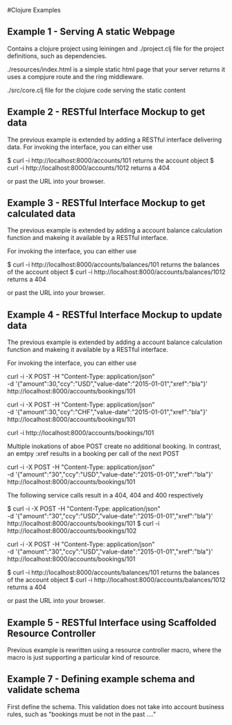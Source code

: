#Clojure Examples

## Example 1 - Serving A static Webpage

Contains a clojure project using leiningen and
./project.clj file for the project definitions, such as dependencies.


./resources/index.html is a simple static html page that your server returns
it uses a compjure route and the ring middleware.

./src/core.clj file for the clojure code serving the static content



## Example 2 - RESTful Interface Mockup to get data

The previous example is extended by adding a RESTful interface delivering data.
For invoking the interface, you can either use

$ curl -i http://localhost:8000/accounts/101  returns the account object
$ curl -i http://localhost:8000/accounts/1012 returns a 404

or past the URL into your browser.


## Example 3 - RESTful Interface Mockup to get calculated data

The previous example is extended by adding a account balance calculation function and
makeing it available by a RESTful interface.

For invoking the interface, you can either use

$ curl -i http://localhost:8000/accounts/balances/101  returns the balances of the account object
$ curl -i http://localhost:8000/accounts/balances/1012 returns a 404

or past the URL into your browser.

## Example 4 - RESTful Interface Mockup to update data

The previous example is extended by adding a account balance calculation function and
makeing it available by a RESTful interface.

For invoking the interface, you can either use

curl -i -X POST -H "Content-Type: application/json" \
    -d '{"amount":30,"ccy":"USD","value-date":"2015-01-01","xref":"bla"}'\
    http://localhost:8000/accounts/bookings/101

curl -i -X POST -H "Content-Type: application/json" \
    -d '{\"amount\":30,\"ccy\":\"CHF\",\"value-date\":\"2015-01-01\",\"xref\":\"bla\"}'\
    http://localhost:8000/accounts/bookings/101

curl -i  http://localhost:8000/accounts/bookings/101

Multiple inokations of aboe POST create no additional booking. In contrast, an emtpy :xref
results in a booking per call of the next POST

curl -i -X POST -H "Content-Type: application/json" \
    -d '{"amount":"30","ccy":"USD","value-date":"2015-01-01","xref":"bla"}'\
    http://localhost:8000/accounts/bookings/101

The following service calls result in a 404, 404 and 400 respectively

$ curl -i -X POST -H "Content-Type: application/json" \
    -d '{"amount":"30","ccy":"USD","value-date":"2015-01-01","xref":"bla"}'\
    http://localhost:8000/accounts/bookings/101
$ curl -i  http://localhost:8000/accounts/bookings/102

curl -i -X POST -H "Content-Type: application/json" \
    -d '{"amount":"30","ccy":"USD","value-date":"2015-01-01","xref":"bla"}'\
    http://localhost:8000/accounts/bookings/101

$ curl -i http://localhost:8000/accounts/balances/101  returns the balances of the account object
$ curl -i http://localhost:8000/accounts/balances/1012 returns a 404

or past the URL into your browser.

## Example 5 - RESTful Interface using Scaffolded Resource Controller

Previous example is rewritten using a resource controller macro, where the macro is just supporting
a particular kind of resource.


## Example 7 - Defining example schema and validate schema

First define the schema. This validation does not take into account business rules, such as "bookings
must be not in the past ...."
